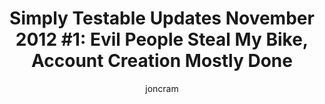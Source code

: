 ---
title: "Simply Testable Updates November 2012 #1: Evil People Steal My Bike, Account Creation Mostly Done"
short_title: "Simply Testable Updates Nov #1: Account Creation Mostly Done"
author: joncram
newsletter_meta:
    issue_number: 16th
    url: https://us5.campaign-archive1.com/?u=ac75e33d993d2b502e333ddd0&amp;id=c6da2c8134
    closing_sentence: Expect the next in a week from now, November 7 2012.
    highlights:
        - Evil people steal my bike, some time is lost in dealing with that
        - Account creation complete (at least locally), allowing you to sign up, sign in, sign out, reset your password - the usual
        - Tests you start when logged in are private to you
        - List of your recent tests under development
---